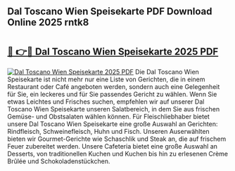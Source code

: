 ## Dal Toscano Wien Speisekarte PDF Download Online 2025 rntk8

# <h2><a href="http://gce6jf.nevu.top/?p=Dal+Toscano+Wien+Speisekarte">🔗 👉🔴 Dal Toscano Wien Speisekarte 2025 PDF</a></h2>

[![Dal Toscano Wien Speisekarte 2025 PDF](https://i.imgur.com/dBaPXMq.png)](http://gce6jf.nevu.top/?p=Dal+Toscano+Wien+Speisekarte)
Die Dal Toscano Wien Speisekarte ist nicht mehr nur eine Liste von Gerichten, die in einem Restaurant oder Café angeboten werden, sondern auch eine Gelegenheit für Sie, ein leckeres und für Sie passendes Gericht zu wählen. Wenn Sie etwas Leichtes und Frisches suchen, empfehlen wir auf unserer Dal Toscano Wien Speisekarte unseren Salatbereich, in dem Sie aus frischen Gemüse- und Obstsalaten wählen können. Für Fleischliebhaber bietet unsere Dal Toscano Wien Speisekarte eine große Auswahl an Gerichten: Rindfleisch, Schweinefleisch, Huhn und Fisch. Unseren Auserwählten bieten wir Gourmet-Gerichte wie Schaschlik und Steak an, die auf frischem Feuer zubereitet werden. Unsere Cafeteria bietet eine große Auswahl an Desserts, von traditionellen Kuchen und Kuchen bis hin zu erlesenen Crème Brûlée und Schokoladenstückchen.
